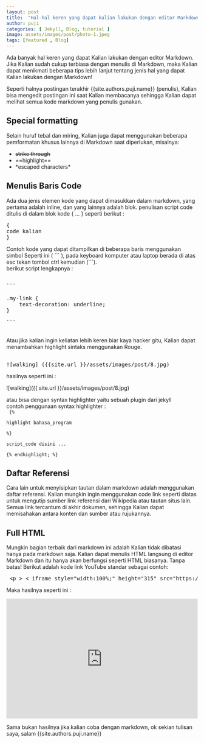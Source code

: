 ```yaml
---
layout: post
title:  "Hal-hal keren yang dapat kalian lakukan dengan editor Markdown"
author: puji
categories: [ Jekyll, Blog, tutorial ]
image: assets/images/post/photo-1.jpeg
tags: [featured , Blog]
---
```


Ada banyak hal keren yang dapat Kalian lakukan dengan editor Markdown. Jika Kalian sudah cukup terbiasa dengan menulis di Markdown, maka Kalian dapat menikmati beberapa tips lebih lanjut tentang jenis hal yang dapat Kalian lakukan dengan Markdown!

Seperti halnya postingan terakhir {{site.authors.puji.name}} (penulis), Kalian bisa mengedit postingan ini saat Kalian membacanya sehingga Kalian dapat melihat semua kode markdown yang penulis gunakan.


## Special formatting

Selain huruf tebal dan miring, Kalian juga dapat menggunakan beberapa pemformatan khusus lainnya di Markdown saat diperlukan, misalnya:

+ ~~strike through~~
+ ==highlight==
+ \*escaped characters\*


## Menulis Baris Code

Ada dua jenis elemen kode yang dapat dimasukkan dalam markdown, 
yang pertama adalah inline, dan yang lainnya adalah blok. penulisan script code ditulis di dalam blok kode &#123; ... &#125; seperti berikut :

<pre>
&#123;
code kalian
&#125;
</pre>

Contoh kode yang dapat ditampilkan di beberapa baris menggunakan simbol 
Seperti ini ( &#96;&#96;&#96; ), pada keyboard komputer atau laptop berada di atas esc tekan tombol ctrl kemudian (&#96;&#96;&#96;).  
berikut script lengkapnya :

<pre>

&#96;&#96;&#96;

.my-link &#123;
    text-decoration: underline;
&#125;

&#96;&#96;&#96;

</pre>

Atau jika kalian ingin keliatan lebih keren biar kaya hacker gitu, Kalian dapat menambahkan highlight sintaks menggunakan Rouge.

<pre>

&#33;&#91;walking&#93; &#40;&#123;&#123;site.url &#125;&#125;/assets/images/post/8.jpg&#41;
</pre>  

hasilnya seperti ini :  

![walking]({{ site.url }}/assets/images/post/8.jpg)  

atau bisa dengan syntax highlighter yaitu sebuah plugin dari jekyll  
contoh penggunaan syntax highlighter :  
<code>
&#123;&percnt;  
highlight bahasa_program  
&percnt;&#125;  
script_code disini ...  
&#123;&percnt; endhighlight; &percnt;&#125;
</code>  

## Daftar Referensi

Cara lain untuk menyisipkan tautan dalam markdown adalah menggunakan daftar referensi. Kalian mungkin ingin menggunakan code link seperti diatas untuk mengutip sumber link referensi dari Wikipedia atau tautan situs lain.  
Semua link tercantum di akhir dokumen, sehingga Kalian dapat memisahakan antara konten dan sumber atau rujukannya.

## Full HTML

Mungkin bagian terbaik dari markdown ini adalah Kalian tidak dibatasi hanya pada markdown saja. Kalian dapat menulis HTML langsung di editor Markdown dan itu hanya akan berfungsi seperti HTML biasanya. Tanpa batas! Berikut adalah kode link YouTube standar sebagai contoh:

<pre>
 &lt;p &gt; &lt; iframe style="width:100%;" height="315" src="https://www.youtube.com/embed/Cniqsc9QfDo?rel=0&amp;showinfo=0" frameborder="0" allowfullscreen &gt; &lt;&#47;iframe &gt; &lt;&#47;p&gt;
</pre>  

Maka hasilnya seperti ini :  

<p><iframe style="width:100%;" height="315" src="https://www.youtube.com/embed/Cniqsc9QfDo?rel=0&amp;showinfo=0" frameborder="0" allowfullscreen></iframe></p>

Sama bukan hasilnya jika.kalian coba dengan markdown, ok sekian tulisan saya, salam {{site.authors.puji.name}}
